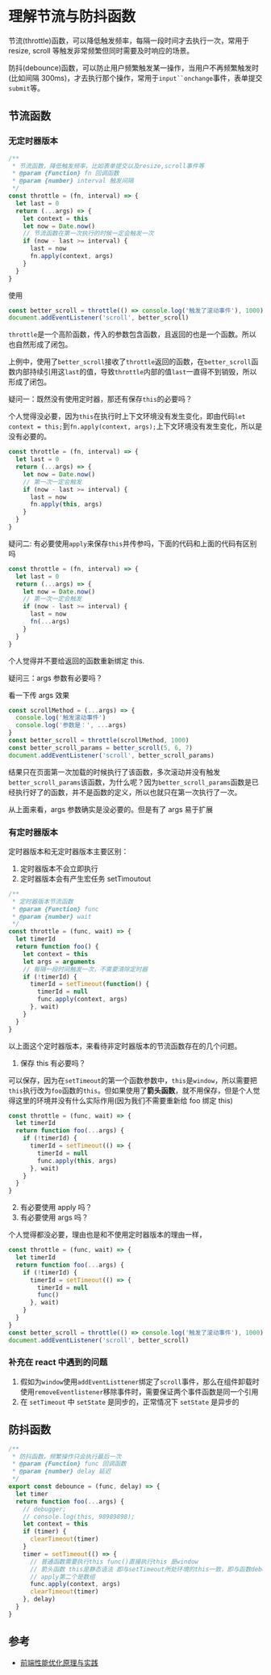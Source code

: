 # 理解节流与防抖函数

节流(throttle)函数，可以降低触发频率，每隔一段时间才去执行一次，常用于 resize, scroll 等触发非常频繁但同时需要及时响应的场景。

防抖(debounce)函数，可以防止用户频繁触发某一操作，当用户不再频繁触发时(比如间隔 300ms)，才去执行那个操作，常用于` input``onchange `事件，表单提交`submit`等。

## 节流函数

### 无定时器版本

```js
/**
 * 节流函数，降低触发频率，比如表单提交以及resize,scroll事件等
 * @param {Function} fn 回调函数
 * @param {number} interval 触发间隔
 */
const throttle = (fn, interval) => {
  let last = 0
  return (...args) => {
    let context = this
    let now = Date.now()
    // 节流函数在第一次执行的时候一定会触发一次
    if (now - last >= interval) {
      last = now
      fn.apply(context, args)
    }
  }
}
```

使用

```js
const better_scroll = throttle(() => console.log('触发了滚动事件'), 1000)
document.addEventListener('scroll', better_scroll)
```

`throttle`是一个高阶函数，传入的参数包含函数，且返回的也是一个函数。所以也自然形成了闭包。

上例中，使用了`better_scroll`接收了`throttle`返回的函数，在`better_scroll`函数内部持续引用这`last`的值，导致`throttle`内部的值`last`一直得不到销毁，所以形成了闭包。

疑问一：既然没有使用定时器，那还有保存`this`的必要吗？

个人觉得没必要，因为`this`在执行时上下文环境没有发生变化，即由代码`let context = this;`到`fn.apply(context, args);`上下文环境没有发生变化，所以是没有必要的。

```js
const throttle = (fn, interval) => {
  let last = 0
  return (...args) => {
    let now = Date.now()
    // 第一次一定会触发
    if (now - last >= interval) {
      last = now
      fn.apply(this, args)
    }
  }
}
```

疑问二: 有必要使用`apply`来保存`this`并传参吗，下面的代码和上面的代码有区别吗

```js
const throttle = (fn, interval) => {
  let last = 0
  return (...args) => {
    let now = Date.now()
    // 第一次一定会触发
    if (now - last >= interval) {
      last = now
      fn(...args)
    }
  }
}
```

个人觉得并不要给返回的函数重新绑定 this.

疑问三：args 参数有必要吗？

看一下传 args 效果

```js
const scrollMethod = (...args) => {
  console.log('触发滚动事件')
  console.log('参数是：', ...args)
}
const better_scroll = throttle(scrollMethod, 1000)
const better_scroll_params = better_scroll(5, 6, 7)
document.addEventListener('scroll', better_scroll_params)
```

结果只在页面第一次加载的时候执行了该函数，多次滚动并没有触发`better_scroll_params`该函数，为什么呢？因为`better_scroll_params`函数是已经执行好了的函数，并不是函数的定义，所以也就只在第一次执行了一次。

从上面来看，args 参数确实是没必要的。但是有了 args 易于扩展

### 有定时器版本

定时器版本和无定时器版本主要区别：

1. 定时器版本不会立即执行
2. 定时器版本会有产生宏任务 setTimoutout

```js
/**
 * 定时器版本节流函数
 * @param {Function} func
 * @param {number} wait
 */
const throttle = (func, wait) => {
  let timerId
  return function foo() {
    let context = this
    let args = arguments
    // 每隔一段时间触发一次，不需要清除定时器
    if (!timerId) {
      timerId = setTimeout(function() {
        timerId = null
        func.apply(context, args)
      }, wait)
    }
  }
}
```

以上面这个定时器版本，来看待非定时器版本的节流函数存在的几个问题。

1. 保存 this 有必要吗？

可以保存，因为在`setTimeout`的第一个函数参数中，`this`是`window`，所以需要把`this`执行改为`foo`函数的`this`。但如果使用了**箭头函数**，就不用保存，但是个人觉得这里的环境并没有什么实际作用(因为我们不需要重新给 foo 绑定 this)

```js
const throttle = (func, wait) => {
  let timerId
  return function foo(...args) {
    if (!timerId) {
      timerId = setTimeout(() => {
        timerId = null
        func.apply(this, args)
      }, wait)
    }
  }
}
```

2. 有必要使用 apply 吗？
3. 有必要使用 args 吗？

个人觉得都没必要，理由也是和不使用定时器版本的理由一样，

```js
const throttle = (func, wait) => {
  let timerId
  return function foo(...args) {
    if (!timerId) {
      timerId = setTimeout(() => {
        timerId = null
        func()
      }, wait)
    }
  }
}
const better_scroll = throttle(() => console.log('触发了滚动事件'), 1000)
document.addEventListener('scroll', better_scroll)
```

### 补充在 react 中遇到的问题

1. 假如为`window`使用`addEventListtener`绑定了`scroll`事件，那么在组件卸载时使用`removeEventlistener`移除事件时，需要保证两个事件函数是同一个引用
2. 在 `setTimeout` 中 `setState` 是同步的，正常情况下 `setState` 是异步的

## 防抖函数

```js
/**
 * 防抖函数，频繁操作只会执行最后一次
 * @param {Function} func 回调函数
 * @param {number} delay 延迟
 */
export const debounce = (func, delay) => {
  let timer
  return function foo(...args) {
    // debugger;
    // console.log(this, 98989898);
    let context = this
    if (timer) {
      clearTimeout(timer)
    }
    timer = setTimeout(() => {
      // 普通函数需要执行this func()直接执行this 是window
      // 箭头函数 this是静态语法 即与setTimeout所处环境的this一致，即与函数debounceReturnCb环境一致
      // apply第二个是数组
      func.apply(context, args)
      clearTimeout(timer)
    }, delay)
  }
}
```

## 参考

- [前端性能优化原理与实践](https://juejin.im/book/5b936540f265da0a9624b04b/section/5bb6212be51d451a3f4c3570)
